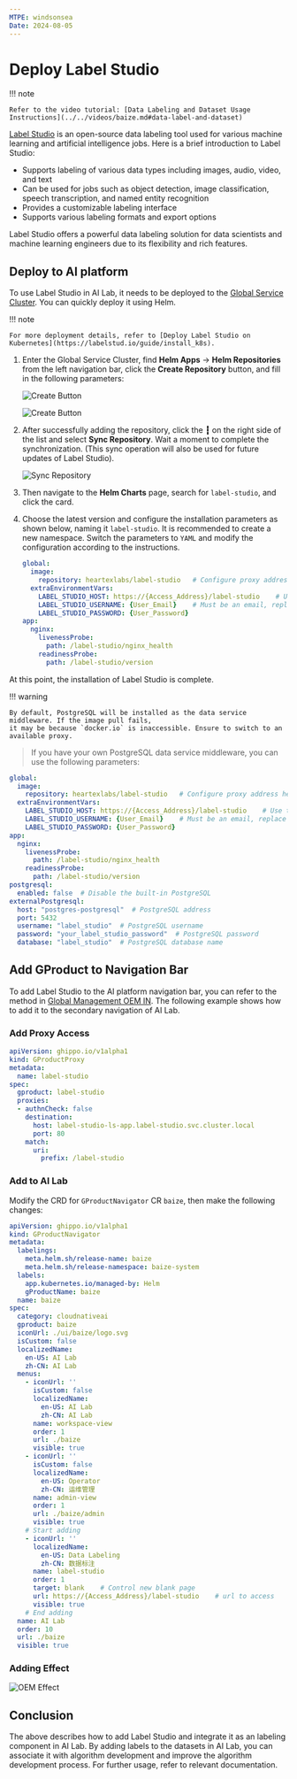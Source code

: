 ```yaml
---
MTPE: windsonsea
Date: 2024-08-05
---
```


# Deploy Label Studio

!!! note

    Refer to the video tutorial: [Data Labeling and Dataset Usage Instructions](../../videos/baize.md#data-label-and-dataset)

[Label Studio](https://labelstud.io/) is an open-source data labeling tool used for various
machine learning and artificial intelligence jobs. Here is a brief introduction to Label Studio:

- Supports labeling of various data types including images, audio, video, and text
- Can be used for jobs such as object detection, image classification, speech transcription,
  and named entity recognition
- Provides a customizable labeling interface
- Supports various labeling formats and export options

Label Studio offers a powerful data labeling solution for data scientists and
machine learning engineers due to its flexibility and rich features.

## Deploy to AI platform

To use Label Studio in AI Lab, it needs to be deployed to the
[Global Service Cluster](../../kpanda/clusters/cluster-role.md#global-service-cluster).
You can quickly deploy it using Helm.

!!! note

    For more deployment details, refer to [Deploy Label Studio on Kubernetes](https://labelstud.io/guide/install_k8s).

1. Enter the Global Service Cluster, find __Helm Apps__ -> __Helm Repositories__ from the left navigation bar,
   click the __Create Repository__ button, and fill in the following parameters:

    ![Create Button](./images/lbs01.png)

    ![Create Button](./images/lbs01-1.png)

1. After successfully adding the repository, click the __┇__ on the right side of the list and
   select __Sync Repository__. Wait a moment to complete the synchronization.
   (This sync operation will also be used for future updates of Label Studio).

    ![Sync Repository](./images/lbs02.png)

1. Then navigate to the __Helm Charts__ page, search for `label-studio`, and click the card.

    <!-- add image later -->

1. Choose the latest version and configure the installation parameters as shown below,
   naming it `label-studio`. It is recommended to create a new namespace. Switch the
   parameters to `YAML` and modify the configuration according to the instructions.

    ```yaml
    global:
      image:
        repository: heartexlabs/label-studio   # Configure proxy address here if docker.io is inaccessible
      extraEnvironmentVars:
        LABEL_STUDIO_HOST: https://{Access_Address}/label-studio    # Use the AI platform login address, refer to the current webpage URL
        LABEL_STUDIO_USERNAME: {User_Email}    # Must be an email, replace with your own
        LABEL_STUDIO_PASSWORD: {User_Password}
    app:
      nginx:
        livenessProbe:
          path: /label-studio/nginx_health
        readinessProbe:
          path: /label-studio/version
    ```

    <!-- add image later -->

At this point, the installation of Label Studio is complete.

!!! warning

    By default, PostgreSQL will be installed as the data service middleware. If the image pull fails,
    it may be because `docker.io` is inaccessible. Ensure to switch to an available proxy.

> If you have your own PostgreSQL data service middleware, you can use the following parameters:

```yaml
global:
  image:
    repository: heartexlabs/label-studio   # Configure proxy address here if docker.io is inaccessible
  extraEnvironmentVars:
    LABEL_STUDIO_HOST: https://{Access_Address}/label-studio    # Use the AI platform login address, refer to the current webpage URL
    LABEL_STUDIO_USERNAME: {User_Email}    # Must be an email, replace with your own
    LABEL_STUDIO_PASSWORD: {User_Password}
app:
  nginx:
    livenessProbe:
      path: /label-studio/nginx_health
    readinessProbe:
      path: /label-studio/version
postgresql:
  enabled: false  # Disable the built-in PostgreSQL
externalPostgresql:
  host: "postgres-postgresql"  # PostgreSQL address
  port: 5432
  username: "label_studio"  # PostgreSQL username
  password: "your_label_studio_password"  # PostgreSQL password
  database: "label_studio"  # PostgreSQL database name
```

## Add GProduct to Navigation Bar

To add Label Studio to the AI platform navigation bar, you can refer to the method in
[Global Management OEM IN](../../ghippo/best-practice/oem/oem-in.md).
The following example shows how to add it to the secondary navigation of AI Lab.

### Add Proxy Access

```yaml
apiVersion: ghippo.io/v1alpha1
kind: GProductProxy
metadata:
  name: label-studio
spec:
  gproduct: label-studio
  proxies:
  - authnCheck: false
    destination:
      host: label-studio-ls-app.label-studio.svc.cluster.local
      port: 80
    match:
      uri:
        prefix: /label-studio
```

### Add to AI Lab

Modify the CRD for `GProductNavigator` CR `baize`, then make the following changes:

```yaml
apiVersion: ghippo.io/v1alpha1
kind: GProductNavigator
metadata:
  labelings:
    meta.helm.sh/release-name: baize
    meta.helm.sh/release-namespace: baize-system
  labels:
    app.kubernetes.io/managed-by: Helm
    gProductName: baize
  name: baize
spec:
  category: cloudnativeai
  gproduct: baize
  iconUrl: ./ui/baize/logo.svg
  isCustom: false
  localizedName:
    en-US: AI Lab
    zh-CN: AI Lab
  menus:
    - iconUrl: ''
      isCustom: false
      localizedName:
        en-US: AI Lab
        zh-CN: AI Lab
      name: workspace-view
      order: 1
      url: ./baize
      visible: true
    - iconUrl: ''
      isCustom: false
      localizedName:
        en-US: Operator
        zh-CN: 运维管理
      name: admin-view
      order: 1
      url: ./baize/admin
      visible: true
    # Start adding
    - iconUrl: ''
      localizedName:
        en-US: Data Labeling
        zh-CN: 数据标注
      name: label-studio
      order: 1
      target: blank    # Control new blank page
      url: https://{Access_Address}/label-studio    # url to access
      visible: true
    # End adding
  name: AI Lab
  order: 10
  url: ./baize
  visible: true
```

### Adding Effect

![OEM Effect](./images/lbs05.png)

## Conclusion

The above describes how to add Label Studio and integrate it as an labeling component in
AI Lab. By adding labels to the datasets in AI Lab, you can associate
it with algorithm development and improve the algorithm development process.
For further usage, refer to relevant documentation.
